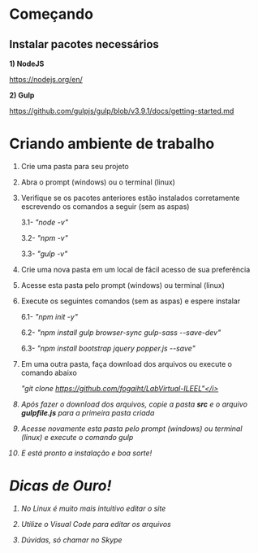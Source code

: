 <h1> Começando </h1>

<h2>Instalar pacotes necessários </h2>

<b>1) NodeJS</b>

https://nodejs.org/en/

<b>2) Gulp</b>

https://github.com/gulpjs/gulp/blob/v3.9.1/docs/getting-started.md


<h1> Criando ambiente de trabalho </h1>

1) Crie uma pasta para seu projeto
2) Abra o prompt (windows) ou o terminal (linux)
3) Verifique se os pacotes anteriores estão instalados corretamente escrevendo os comandos a seguir (sem as aspas)

      3.1- <i>"node -v"</i>
  
      3.2- <i>"npm -v"</i>
  
      3.3- <i>"gulp -v"</i>

4) Crie uma nova pasta em um local de fácil acesso de sua preferência
5) Acesse esta pasta pelo prompt (windows) ou terminal (linux)
6) Execute os seguintes comandos (sem as aspas) e espere instalar

      6.1- <i>"npm init -y"</i>
  
      6.2- <i>"npm install gulp browser-sync gulp-sass --save-dev"</i>
  
      6.3- <i>"npm install bootstrap jquery popper.js --save"</i>

7) Em uma outra pasta, faça download dos arquivos ou execute o comando abaixo

      <i>"git clone https://github.com/fogaiht/LabVirtual-ILEEL"</i>
8) Após fazer o download dos arquivos, copie a pasta <b>src</b> e o arquivo <b>gulpfile.js</b> para a primeira pasta criada
9) Acesse novamente esta pasta pelo prompt (windows) ou terminal (linux) e execute o comando
      <i>gulp</i>
10) E está pronto a instalação e boa sorte!

<h1> Dicas de Ouro! </h1>

1) No Linux é muito mais intuitivo editar o site

2) Utilize o Visual Code para editar os arquivos

3) Dúvidas, só chamar no Skype
